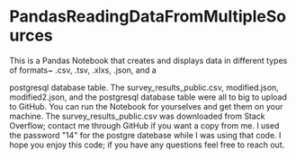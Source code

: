 # PandasReadingDataFromMultipleSources

This is a Pandas Notebook that creates and displays data in different types of formats~ .csv, .tsv, .xlxs, .json, and a 

postgresql database table.  The survey_results_public.csv, modified.json, modified2.json, and the postgresql database table were all to big to upload to GitHub. You can run the Notebook for yourselves and get them on your machine. The survey_results_public.csv was downloaded from Stack Overflow; contact me through GitHub if you want a copy from me.  I used the password "14" for the postgre datebase while I was using that code.  I hope you enjoy this code; if you have any questions feel free to reach out.
